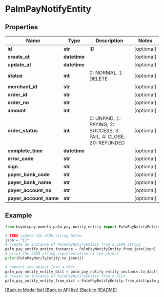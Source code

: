 # PalmPayNotifyEntity


## Properties

Name | Type | Description | Notes
------------ | ------------- | ------------- | -------------
**id** | **str** | ID | [optional] 
**create_at** | **datetime** |  | [optional] 
**update_at** | **datetime** |  | [optional] 
**status** | **int** | 0: NORMAL, 1: DELETE | [optional] 
**merchant_id** | **str** |  | [optional] 
**order_id** | **str** |  | [optional] 
**order_no** | **str** |  | [optional] 
**amount** | **int** |  | [optional] 
**order_status** | **int** | 0: UNPAID, 1: PAYING, 2: SUCCESS, 3: FAIL, 4: CLOSE, 20: REFUNDED | [optional] 
**complete_time** | **datetime** |  | [optional] 
**error_code** | **str** |  | [optional] 
**sign** | **str** |  | [optional] 
**payer_bank_code** | **str** |  | [optional] 
**payer_bank_name** | **str** |  | [optional] 
**payer_account_no** | **str** |  | [optional] 
**payer_account_name** | **str** |  | [optional] 

## Example

```python
from buybtcpay.models.palm_pay_notify_entity import PalmPayNotifyEntity

# TODO update the JSON string below
json = "{}"
# create an instance of PalmPayNotifyEntity from a JSON string
palm_pay_notify_entity_instance = PalmPayNotifyEntity.from_json(json)
# print the JSON string representation of the object
print(PalmPayNotifyEntity.to_json())

# convert the object into a dict
palm_pay_notify_entity_dict = palm_pay_notify_entity_instance.to_dict()
# create an instance of PalmPayNotifyEntity from a dict
palm_pay_notify_entity_from_dict = PalmPayNotifyEntity.from_dict(palm_pay_notify_entity_dict)
```
[[Back to Model list]](../README.md#documentation-for-models) [[Back to API list]](../README.md#documentation-for-api-endpoints) [[Back to README]](../README.md)


